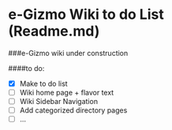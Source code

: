 # e-Gizmo Wiki to do List (Readme.md)
###e-Gizmo wiki under construction


####to do:
  - [x] Make to do list
  - [ ] Wiki home page + flavor text
  - [ ] Wiki Sidebar Navigation
  - [ ] Add categorized directory pages
  - [ ] ...
